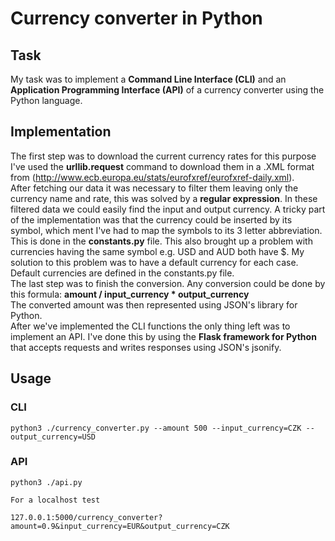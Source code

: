 # Currency converter in Python
## Task
My task was to implement a **Command Line Interface (CLI)** and an **Application Programming Interface (API)** of a currency converter using the Python language.
## Implementation
The first step was to download the current currency rates for this purpose I've used the **urllib.request** command to download them in a .XML format from (http://www.ecb.europa.eu/stats/eurofxref/eurofxref-daily.xml).  
After fetching our data it was necessary to filter them leaving only the currency name and rate, this was solved by a **regular expression**. In these filtered data we could easily find the input and output currency.   A tricky part of the implementation was that the currency could be inserted by its symbol, which ment I've had to map the symbols to its 3 letter abbreviation. This is done in the **constants.py** file. This also brought up a problem with currencies having the same symbol e.g. USD and AUD both have $. My solution to this problem was to have a default currency for each case. Default currencies are defined in the constants.py file.  
The last step was to finish the conversion. Any conversion could be done by this formula: **amount / input_currency * output_currency**    
The converted amount was then represented using JSON's library for Python.  
After we've implemented the CLI functions the only thing left was to implement an API. I've done this by using the **Flask framework for Python** that accepts requests and writes responses using JSON's jsonify.
## Usage
### CLI
	python3 ./currency_converter.py --amount 500 --input_currency=CZK --output_currency=USD
### API
	python3 ./api.py

	For a localhost test

	127.0.0.1:5000/currency_converter?amount=0.9&input_currency=EUR&output_currency=CZK
